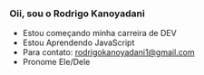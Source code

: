 ### Oii, sou o Rodrigo Kanoyadani
- Estou começando minha carreira de DEV
- Estou Aprendendo JavaScript
- Para contato: rodrigokanoyadani1@gmail.com
- Pronome Ele/Dele
